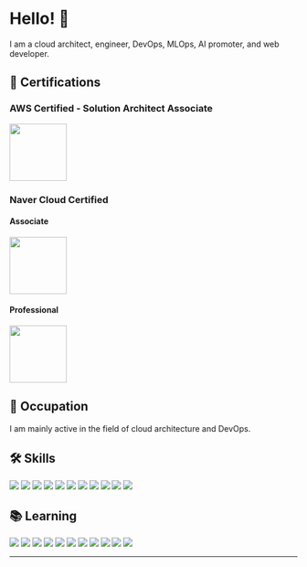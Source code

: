 # Hello! 👋

I am a cloud architect, engineer, DevOps, MLOps, AI promoter, and web developer.

## 🏅 Certifications

### AWS Certified - Solution Architect Associate
<img src="https://images.credly.com/images/0e284c3f-5164-4b21-8660-0d84737941bc/image.png" width="100" height="100"/>

### Naver Cloud Certified

#### Associate
<img src="https://edu.ncloud.com/public/img/associate.svg" width="100" height="100"/>

#### Professional
<img src="https://edu.ncloud.com/public/img/professional.svg" width="100" height="100"/>

## 💼 Occupation

I am mainly active in the field of cloud architecture and DevOps.

## 🛠 Skills

<img src="https://img.shields.io/badge/C-A8B9CC?style=for-the-badge&logo=c&logoColor=white"> <img src="https://img.shields.io/badge/Java-007396?style=for-the-badge&logo=java&logoColor=white"> <img src="https://img.shields.io/badge/C++-00599C?style=for-the-badge&logo=c%2B%2B&logoColor=white"> <img src="https://img.shields.io/badge/Naver%20Cloud-03C75A?style=for-the-badge&logo=naver&logoColor=white"> <img src="https://img.shields.io/badge/Linux-FCC624?style=for-the-badge&logo=linux&logoColor=black"> <img src="https://img.shields.io/badge/Server-000000?style=for-the-badge"> <img src="https://img.shields.io/badge/Cloud-FF6A00?style=for-the-badge&logo=cloud&logoColor=white"> <img src="https://img.shields.io/badge/Network-0052CC?style=for-the-badge&logo=network&logoColor=white"> <img src="https://img.shields.io/badge/Ubuntu-E95420?style=for-the-badge&logo=ubuntu&logoColor=white"> <img src="https://img.shields.io/badge/CentOS-262577?style=for-the-badge&logo=centos&logoColor=white"> <img src="https://img.shields.io/badge/Rocky%20Linux-4F5B93?style=for-the-badge&logo=rockylinux&logoColor=white">

## 📚 Learning

<img src="https://img.shields.io/badge/Spring-6DB33F?style=for-the-badge&logo=Spring&logoColor=white"> <img src="https://img.shields.io/badge/PHP-777BB4?style=for-the-badge&logo=php&logoColor=white"> <img src="https://img.shields.io/badge/Web%20Development-000000?style=for-the-badge&logo=web&logoColor=white"> <img src="https://img.shields.io/badge/Ansible-EE0000?style=for-the-badge&logo=ansible&logoColor=white"> <img src="https://img.shields.io/badge/Terraform-7B42BC?style=for-the-badge&logo=terraform&logoColor=white"> <img src="https://img.shields.io/badge/AWS-232F3E?style=for-the-badge&logo=amazon-aws&logoColor=white"> <img src="https://img.shields.io/badge/Jenkins-D24939?style=for-the-badge&logo=Jenkins&logoColor=white"> <img src="https://img.shields.io/badge/Docker-2496ED?style=for-the-badge&logo=Docker&logoColor=white"> <img src="https://img.shields.io/badge/Kubernetes-326CE5?style=for-the-badge&logo=Kubernetes&logoColor=white"> <img src="https://img.shields.io/badge/DevOps-0078D7?style=for-the-badge&logo=DevOps&logoColor=white"> <img src="https://img.shields.io/badge/MLOps-FF6F00?style=for-the-badge&logo=MLOps&logoColor=white">


---



<!--
**Tekk-97/Tekk-97** is a ✨ _special_ ✨ repository because its `README.md` (this file) appears on your GitHub profile.

Here are some ideas to get you started:

- 🔭 I’m currently working on ...
- 🌱 I’m currently learning ...
- 👯 I’m looking to collaborate on ...
- 🤔 I’m looking for help with ...
- 💬 Ask me about ...
- 📫 How to reach me: ...
- 😄 Pronouns: ...
- ⚡ Fun fact: ...
-->

